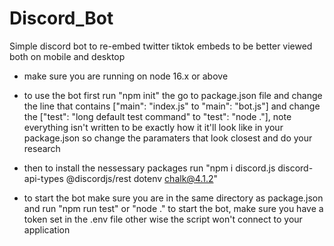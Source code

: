 # Discord_Bot
Simple discord bot to re-embed twitter tiktok embeds to be better viewed both on mobile and desktop

- make sure you are running on node 16.x or above  

- to use the bot first run "npm init" the go to package.json file and change the line that contains ["main": "index.js" to "main": "bot.js"] and change the ["test": "long default test command" to "test": "node ."], note everything isn't written to be exactly how it it'll look like in your package.json so change the paramaters that look closest and do your research

- then to install the nessessary packages run "npm i discord.js discord-api-types @discordjs/rest dotenv chalk@4.1.2"

- to start the bot make sure you are in the same directory as package.json and run "npm run test" or "node ." to start the bot, make sure you have a token set in the .env file other wise the script won't connect to your application  



